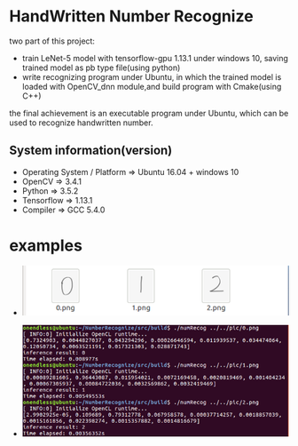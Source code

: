 # HandWritten Number Recognize

two part of this project:

- train LeNet-5 model with tensorflow-gpu 1.13.1 under windows 10, saving trained model as pb type file(using python)
- write recognizing program under Ubuntu, in which the trained model is loaded with OpenCV_dnn module,and build program with Cmake(using C++)

the final achievement is an executable program under Ubuntu, which can be used to recognize handwritten number.

## System information(version)

- Operating System / Platform => Ubuntu 16.04 + windows 10
- OpenCV => 3.4.1
- Python => 3.5.2
- Tensorflow => 1.13.1
- Compiler => GCC 5.4.0

# examples

- ![img](<https://raw.githubusercontent.com/onendless/NumberRecognize/master/pic/readme/target.png>)

- ![img](<https://raw.githubusercontent.com/onendless/NumberRecognize/master/pic/readme/result.png>)


>>>
